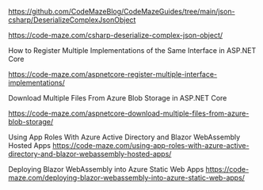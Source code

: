 https://github.com/CodeMazeBlog/CodeMazeGuides/tree/main/json-csharp/DeserializeComplexJsonObject

https://code-maze.com/csharp-deserialize-complex-json-object/

How to Register Multiple Implementations of the Same Interface in ASP.NET Core

https://code-maze.com/aspnetcore-register-multiple-interface-implementations/

Download Multiple Files From Azure Blob Storage in ASP.NET Core

https://code-maze.com/aspnetcore-download-multiple-files-from-azure-blob-storage/

Using App Roles With Azure Active Directory and Blazor WebAssembly Hosted Apps
https://code-maze.com/using-app-roles-with-azure-active-directory-and-blazor-webassembly-hosted-apps/

Deploying Blazor WebAssembly into Azure Static Web Apps
https://code-maze.com/deploying-blazor-webassembly-into-azure-static-web-apps/